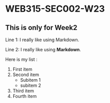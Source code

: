 # WEB315-SEC002-W23
## This is only for Week2

Line 1: I really like using Markdown.

Line 2: I really like using **Markdown**.

Here is my list : 

1. First item
2. Second item
    - Subitem 1
    - subitem 2 
3. Third item
4. Fourth item


 
